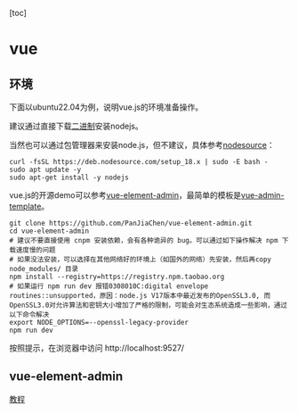 [toc]

# vue

## 环境

下面以ubuntu22.04为例，说明vue.js的环境准备操作。

建议通过直接下载[二进制](https://nodejs.org/en/download/)安装nodejs。

当然也可以通过包管理器来安装node.js，但不建议，具体参考[nodesource](https://github.com/nodesource/distributions/blob/master/README.md)：
```shell
curl -fsSL https://deb.nodesource.com/setup_18.x | sudo -E bash -
sudo apt update -y
sudo apt-get install -y nodejs
```

vue.js的开源demo可以参考[vue-element-admin](https://github.com/PanJiaChen/vue-element-admin/blob/master/README.zh-CN.md)，最简单的模板是[vue-admin-template](https://github.com/PanJiaChen/vue-admin-template/blob/master/README-zh.md)。

```shell
git clone https://github.com/PanJiaChen/vue-element-admin.git
cd vue-element-admin
# 建议不要直接使用 cnpm 安装依赖，会有各种诡异的 bug。可以通过如下操作解决 npm 下载速度慢的问题
# 如果没法安装，可以选择在其他网络好的环境上（如国外的网络）先安装，然后再copy node_modules/ 目录
npm install --registry=https://registry.npm.taobao.org
# 如果运行 npm run dev 报错0308010C:digital envelope routines::unsupported，原因：node.js V17版本中最近发布的OpenSSL3.0, 而OpenSSL3.0对允许算法和密钥大小增加了严格的限制，可能会对生态系统造成一些影响，通过以下命令解决
export NODE_OPTIONS=--openssl-legacy-provider
npm run dev
```

按照提示，在浏览器中访问 http://localhost:9527/

## vue-element-admin

[教程](https://juejin.cn/post/6844903476661583880)
